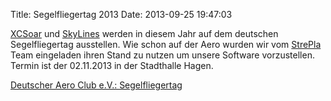 Title: Segelfliegertag 2013
Date: 2013-09-25 19:47:03

[XCSoar](https://www.xcsoar.org) und [SkyLines](https://skylines.aero)
werden in diesem Jahr auf dem deutschen Segelfliegertag ausstellen. Wie schon
auf der Aero wurden wir vom [StrePla](https://www.strepla.de) Team eingeladen
ihren Stand zu nutzen um unsere Software vorzustellen. Termin ist der
02.11.2013 in der Stadthalle Hagen.

[Deutscher Aero Club e.V.: Segelfliegertag](http://www.daec.de/sportarten/segelflug/segelfliegertag)
